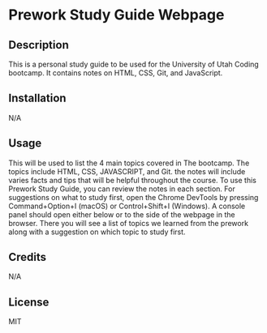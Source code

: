 # Prework Study Guide Webpage

## Description

This is a personal study guide to be used for the University of Utah Coding bootcamp. It contains notes on HTML, CSS, Git, and JavaScript.



## Installation

N/A

## Usage

This will be used to list the 4 main topics covered in The bootcamp. The topics include HTML, CSS, JAVASCRIPT, and Git. the notes will include varies facts and tips that will be helpful throughout the course. 
To use this Prework Study Guide, you can review the notes in each section. For suggestions on what to study first, open the Chrome DevTools by pressing Command+Option+I (macOS) or Control+Shift+I (Windows). A console panel should open either below or to the side of the webpage in the browser. There you will see a list of topics we learned from the prework along with a suggestion on which topic to study first.


## Credits

N/A

## License

MIT
